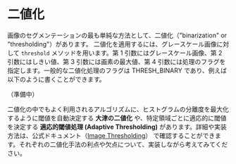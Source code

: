 # 二値化

画像のセグメンテーションの最も単純な方法として、二値化（"binarization" or "thresholding"）があります。 二値化を適用するには、グレースケール画像に対して `threshold` メソッドを用います。第 1 引数にはグレースケール画像、第 2 引数にはしきい値、第 3 引数には画素の最大値、第 4 引数には処理のフラグを指定します。一般的な二値化処理のフラグは THRESH_BINARY であり、例えば以下のように書くことができます。

（準備中）

二値化の中でもよく利用されるアルゴリズムに、ヒストグラムの分離度を最大化するように閾値を自動決定する **大津の二値化** や、特定領域ごとに適応的に閾値を決定する **適応的閾値処理 (Adaptive Thresholding)** があります。詳細や実装方法は、公式ドキュメント（[Image Thresholding](https://docs.opencv.org/4.x/d7/d4d/tutorial_py_thresholding.html)） で確認することができます。それぞれの二値化手法の利点や欠点について、実装しながら考えてみてください。

<br>
